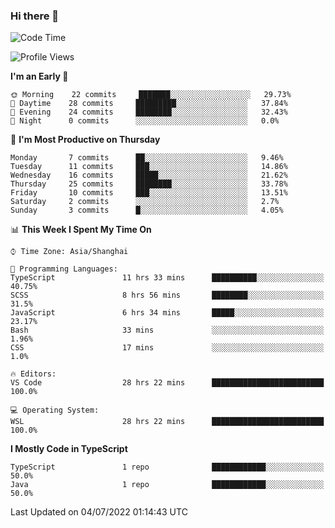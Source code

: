 ### Hi there 👋

<!--
**waynelwz/waynelwz** is a ✨ _special_ ✨ repository because its `README.md` (this file) appears on your GitHub profile.

Here are some ideas to get you started:

- 🔭 I’m currently working on ...
- 🌱 I’m currently learning ...
- 👯 I’m looking to collaborate on ...
- 🤔 I’m looking for help with ...
- 💬 Ask me about ...
- 📫 How to reach me: ...
- 😄 Pronouns: ...
- ⚡ Fun fact: ...
-->

<!--START_SECTION:waka-->
![Code Time](http://img.shields.io/badge/Code%20Time-0%20secs-blue)

![Profile Views](http://img.shields.io/badge/Profile%20Views-0-blue)

**I'm an Early 🐤** 

```text
🌞 Morning    22 commits     ███████░░░░░░░░░░░░░░░░░░   29.73% 
🌆 Daytime    28 commits     █████████░░░░░░░░░░░░░░░░   37.84% 
🌃 Evening    24 commits     ████████░░░░░░░░░░░░░░░░░   32.43% 
🌙 Night      0 commits      ░░░░░░░░░░░░░░░░░░░░░░░░░   0.0%

```
📅 **I'm Most Productive on Thursday** 

```text
Monday       7 commits      ██░░░░░░░░░░░░░░░░░░░░░░░   9.46% 
Tuesday      11 commits     ███░░░░░░░░░░░░░░░░░░░░░░   14.86% 
Wednesday    16 commits     █████░░░░░░░░░░░░░░░░░░░░   21.62% 
Thursday     25 commits     ████████░░░░░░░░░░░░░░░░░   33.78% 
Friday       10 commits     ███░░░░░░░░░░░░░░░░░░░░░░   13.51% 
Saturday     2 commits      ░░░░░░░░░░░░░░░░░░░░░░░░░   2.7% 
Sunday       3 commits      █░░░░░░░░░░░░░░░░░░░░░░░░   4.05%

```


📊 **This Week I Spent My Time On** 

```text
⌚︎ Time Zone: Asia/Shanghai

💬 Programming Languages: 
TypeScript               11 hrs 33 mins      ██████████░░░░░░░░░░░░░░░   40.75% 
SCSS                     8 hrs 56 mins       ████████░░░░░░░░░░░░░░░░░   31.5% 
JavaScript               6 hrs 34 mins       █████░░░░░░░░░░░░░░░░░░░░   23.17% 
Bash                     33 mins             ░░░░░░░░░░░░░░░░░░░░░░░░░   1.96% 
CSS                      17 mins             ░░░░░░░░░░░░░░░░░░░░░░░░░   1.0%

🔥 Editors: 
VS Code                  28 hrs 22 mins      █████████████████████████   100.0%

💻 Operating System: 
WSL                      28 hrs 22 mins      █████████████████████████   100.0%

```

**I Mostly Code in TypeScript** 

```text
TypeScript               1 repo              ████████████░░░░░░░░░░░░░   50.0% 
Java                     1 repo              ████████████░░░░░░░░░░░░░   50.0%

```



 Last Updated on 04/07/2022 01:14:43 UTC
<!--END_SECTION:waka-->
